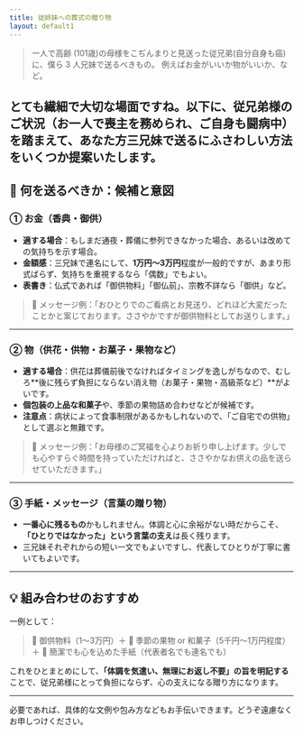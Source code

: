 ```yaml
---
title: 従姉妹への葬式の贈り物
layout: default1
---
```

> 一人で高齢 (101歳)の母様をこぢんまりと見送った従兄弟(自分自身も癌)に、僕ら 3 人兄妹で送るべきもの。
> 例えばお金がいいか物がいいか、など。

とても繊細で大切な場面ですね。以下に、従兄弟様のご状況（お一人で喪主を務められ、ご自身も闘病中）を踏まえて、あなた方三兄妹で送るにふさわしい方法をいくつか提案いたします。
---

## 🎁 何を送るべきか：候補と意図

### ① **お金（香典・御供）**

* **適する場合**：もしまだ通夜・葬儀に参列できなかった場合、あるいは改めての気持ちを示す場合。
* **金額感**：三兄妹で連名にして、**1万円〜3万円**程度が一般的ですが、あまり形式ばらず、気持ちを重視するなら「偶数」でもよい。
* **表書き**：仏式であれば「御供物料」「御仏前」、宗教不詳なら「御供」など。

> 📝 メッセージ例：「おひとりでのご看病とお見送り、どれほど大変だったことかと案じております。ささやかですが御供物料としてお送りします。」

---

### ② **物（供花・供物・お菓子・果物など）**

* **適する場合**：供花は葬儀前後でなければタイミングを逸しがちなので、むしろ\*\*後に残らず負担にならない消え物（お菓子・果物・高級茶など）\*\*がよいです。
* **個包装の上品な和菓子**や、季節の果物詰め合わせなどが候補です。
* **注意点**：病状によって食事制限があるかもしれないので、「ご自宅での供物」として選ぶと無難です。

> 📝 メッセージ例：「お母様のご冥福を心よりお祈り申し上げます。少しでも心やすらぐ時間を持っていただければと、ささやかなお供えの品を送らせていただきます。」

---

### ③ **手紙・メッセージ（言葉の贈り物）**

* **一番心に残るもの**かもしれません。体調と心に余裕がない時だからこそ、**「ひとりではなかった」という言葉の支え**は長く残ります。
* 三兄妹それぞれからの短い一文でもよいですし、代表してひとりが丁寧に書いてもよいです。

---

## 💡 組み合わせのおすすめ

一例として：

> 🔸 御供物料（1〜3万円）＋
> 🔸 季節の果物 or 和菓子（5千円〜1万円程度）＋
> 🔸 簡潔でも心を込めた手紙（代表者名でも連名でも）

これをひとまとめにして、**「体調を気遣い、無理にお返し不要」の旨を明記する**ことで、従兄弟様にとって負担にならず、心の支えになる贈り方になります。

---

必要であれば、具体的な文例や包み方などもお手伝いできます。どうぞ遠慮なくお申しつけください。
